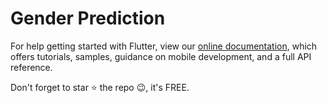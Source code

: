 # Gender Prediction



For help getting started with Flutter, view our
[online documentation](https://flutter.dev/docs), which offers tutorials,
samples, guidance on mobile development, and a full API reference.


Don't forget to star ⭐ the repo 😉, it's FREE.
